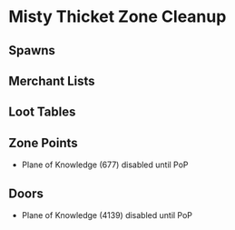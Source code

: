 # Misty Thicket Zone Cleanup

## Spawns

## Merchant Lists

## Loot Tables

## Zone Points

* Plane of Knowledge (677) disabled until PoP

## Doors

* Plane of Knowledge (4139) disabled until PoP
